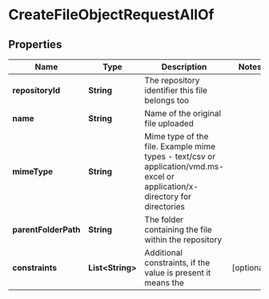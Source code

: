 

# CreateFileObjectRequestAllOf


## Properties

Name | Type | Description | Notes
------------ | ------------- | ------------- | -------------
**repositoryId** | **String** | The repository identifier this file belongs too | 
**name** | **String** | Name of the original file uploaded | 
**mimeType** | **String** | Mime type of the file. Example mime types - text/csv or application/vmd.ms-excel or application/x-directory for directories | 
**parentFolderPath** | **String** | The folder containing the file within the repository | 
**constraints** | **List&lt;String&gt;** | Additional constraints, if the value is present it means the |  [optional]



